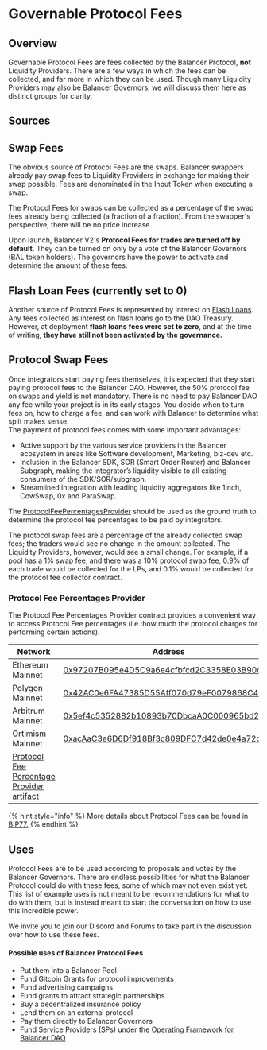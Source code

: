 # Governable Protocol Fees

## Overview

Governable Protocol Fees are fees collected by the Balancer Protocol, **not** Liquidity Providers. There are a few ways in which the fees can be collected, and far more in which they can be used. Though many Liquidity Providers may also be Balancer Governors, we will discuss them here as distinct groups for clarity.

## Sources

## Swap Fees

The obvious source of Protocol Fees are the swaps. Balancer swappers already pay swap fees to Liquidity Providers in exchange for making their swap possible. Fees are denominated in the Input Token when executing a swap.

The Protocol Fees for swaps can be collected as a percentage of the swap fees already being collected (a fraction of a fraction). From the swapper's perspective, there will be no price increase.

Upon launch, Balancer V2's **Protocol Fees for trades are turned off by default**. They can be turned on only by a vote of the Balancer Governors (BAL token holders). The governors have the power to activate and determine the amount of these fees.

## Flash Loan Fees (currently set to 0)

Another source of Protocol Fees is represented by interest on [Flash Loans](../../summary-of-each-tab/the-vault/flash-loans.md). Any fees collected as interest on flash loans go to the DAO Treasury. However, at deployment **flash loans fees were set to zero**, and at the time of writing, **they have still not been activated by the governance.**

## Protocol Swap Fees

Once integrators start paying fees themselves, it is expected that they start paying protocol fees to the Balancer DAO. However, the 50% protocol fee on swaps and yield is not mandatory. There is no need to pay Balancer DAO any fee while your project is in its early stages. You decide when to turn fees on, how to charge a fee, and can work with Balancer to determine what split makes sense.\
The payment of protocol fees comes with some important advantages:

* Active support by the various service providers in the Balancer ecosystem in areas like Software development, Marketing, biz-dev etc.
* Inclusion in the Balancer SDK, SOR (Smart Order Router) and Balancer Subgraph, making the integrator’s liquidity visible to all existing consumers of the SDK/SOR/subgraph.
* Streamlined integration with leading liquidity aggregators like 1Inch, CowSwap, 0x and ParaSwap.

The [ProtocolFeePercentagesProvider](https://github.com/balancer-labs/balancer-v2-monorepo/blob/faff088615a09f0a2fc52b904d58ca4aa5ae0566/pkg/interfaces/contracts/standalone-utils/IProtocolFeePercentagesProvider.sol) should be used as the ground truth to determine the protocol fee percentages to be paid by integrators.

The protocol swap fees are a percentage of the already collected swap fees; the traders would see no change in the amount collected. The Liquidity Providers, however, would see a small change. For example, if a pool has a 1% swap fee, and there was a 10% protocol swap fee, 0.9% of each trade would be collected for the LPs, and 0.1% would be collected for the protocol fee collector contract.

### Protocol Fee Percentages Provider

The Protocol Fee Percentages Provider contract provides a convenient way to access Protocol Fee percentages (i.e.:how much the protocol charges for performing certain actions).

| Network                                                                                                                                                                                                                      | Address                                                                                                                               |
| ---------------------------------------------------------------------------------------------------------------------------------------------------------------------------------------------------------------------------- | ------------------------------------------------------------------------------------------------------------------------------------- |
| Ethereum Mainnet                                                                                                                                                                                                             | [0x97207B095e4D5C9a6e4cfbfcd2C3358E03B90c4A](https://etherscan.io/address/0x97207b095e4d5c9a6e4cfbfcd2c3358e03b90c4a#code)            |
| Polygon Mainnet                                                                                                                                                                                                              | [0x42AC0e6FA47385D55Aff070d79eF0079868C48a6](https://polygonscan.com/address/0x42AC0e6FA47385D55Aff070d79eF0079868C48a6#code)         |
| Arbitrum Mainnet                                                                                                                                                                                                             | [0x5ef4c5352882b10893b70DbcaA0C000965bd23c5](https://arbiscan.io/address/0x5ef4c5352882b10893b70dbcaa0c000965bd23c5#code)             |
| Ortimism Mainnet                                                                                                                                                                                                             | [0xacAaC3e6D6Df918Bf3c809DFC7d42de0e4a72d4C](https://optimistic.etherscan.io/address/0xacaac3e6d6df918bf3c809dfc7d42de0e4a72d4c#code) |
| [Protocol Fee Percentage Provider artifact](https://github.com/balancer-labs/balancer-v2-monorepo/blob/master/pkg/deployments/tasks/20220725-protocol-fee-percentages-provider/artifact/ProtocolFeePercentagesProvider.json) |                                                                                                                                       |

{% hint style="info" %}
More details about Protocol Fees can be found in [BIP77.](https://forum.balancer.fi/t/bip-77-friendly-balancer-protocol-fees-for-integrators/3732)
{% endhint %}

## Uses

Protocol Fees are to be used according to proposals and votes by the Balancer Governors. There are endless possibilities for what the Balancer Protocol could do with these fees, some of which may not even exist yet. This list of example uses is not meant to be recommendations for what to do with them, but is instead meant to start the conversation on how to use this incredible power.

We invite you to join our Discord and Forums to take part in the discussion over how to use these fees.

#### Possible uses of Balancer Protocol Fees

* Put them into a Balancer Pool
* Fund Gitcoin Grants for protocol improvements
* Fund advertising campaigns
* Fund grants to attract strategic partnerships
* Buy a decentralized insurance policy
* Lend them on an external protocol
* Pay them directly to Balancer Governors
* Fund Service Providers (SPs) under the [Operating Framework for Balancer DAO](https://forum.balancer.fi/t/bip-1-operating-framework-for-balancer-dao/3237)
